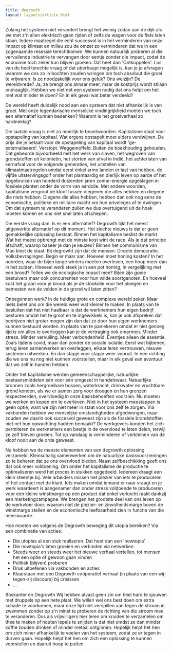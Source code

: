 ```yaml
---
title: degrowth
layout: layouts/article.html
---
```

Zolang het systeem niet verandert brengt het weinig zodan aan de dijk als we met z'n allen elektrisch gaan rijden of zelfs de wagen voor de fiets laten staan. Iedere maatregel die echt succesvol is in het verminderen van onze impact op klimaat en milieu zou de omzet zo verminderen dat we in een zogenaamde resessie terechtkomen. We kunnen natuurlijk proberen al die vervuilende industrie te vervangen door eentje zonder die impact, zodat de economie toch zeker kan blijven groeien. Dat heet dan 'Ontkoppelen'. Los van de heel terechte vraag of dat uberhaupt mogelijk is, kan je je afvragen waarom we ons zo in bochten zouden wringen om toch absoluut die groei te vrijwaren. Is ze noodzakelijk voor ons geluk? Ons welzijn? De wereldvrede? Ja, ze brengt ons almaar meer, maar de kostprijs wordt stilaan ondraaglijk. Hebben we niet net een systeem nodig dat ons helpt om het met wat minder te doen? En in elk geval wat beter verdeeld? 

De wereld heeft duidelijk nood aan een systeem dat niet afhankelijk is van groei. Met onze legendarische menselijke vindingrijkheid moeten we toch een alternatief kunnen bedenken? Waarom is het groeiverhaal zo hardnekkig?
  
Die laatste vraag is niet zo moeilijk te beantwoorden. Kapitalisme staat voor opstapeling van kapitaal. Wat ergens opstapelt moet elders verdwijnen. De prijs die je betaalt voor de opstapeling van kapitaal wordt 'ge-externaliseerd'. Verstopt. Weggemoffeld. Buiten de boekhouding gehouden. Dat gebeurde bijvoorbeeld met het werk van slaven, het wegroven van grondstoffen uit kolonieën, het storten van afval in Indië, het achterlaten van kernafval voor de volgende generaties, het uitstellen van klimaatmaatregelen omdat eerst enkel arme landen er last van hebben, de vijfde uitstervingsgolf onder het plantaardig en dierlijk leven op aarde of het opgebruiken van honderd duizenden jaren zonne-energie opgeslagen in fossiele planten onder de vorm van aardolie. Met andere woorden, kapitalisme vergroot de kloof tussen diegenen die alles hebben en diegene die niets hebben. Diegene die alles hebben, hebben dan ook nog eens de ecnomische, politieke en militaire macht om hun priveleges af te dwingen. Om dat systeem te veranderen zullen we dus overtuigend uit de hoek moeten komen en ons niet snel laten afschepen.

Die eerste vraag dan. Is er een alternatief? 
Degrowth lijkt het meest uitgewerkte alternatief op dit moment.
Het slechte nieuws is dat er geen gemakkelijke oplossing bestaat. Binnen het kapitalisme beslist de markt. Wat het meest opbrengt met de minste kost wint de race. Als je dat principe afschaft, waarop baseer je dan je keuzes? Binnen het communisme van Mao kiest de staat. Bij degrowht zijn dat de mensen. Directe democratie. Volksbevragingen. Begin er maar aan. Hoeveel moet honing kosten? In het noorden, waar de bijen lange winters moeten overleven, een hoop meer dan in het zuiden. Hoeveel werk steek je in een pot honing, in vergelijking met een brood? Tellen we de ecologische impact mee? Bijen zijn goeie bestuivers maar ook concurrenten voor hun wilde soortgenoten. En hoeveel kost het graan voor je brood als je de stookolie voor het ploegen en bemesten van de velden in de grond wil laten zitten?

Onbegonnen werk? In de huidige grote en complexe wereld zeker. Maar niets belet ons om die wereld weer wat kleiner te maken. In plaats van te besluiten dat het niet haalbaar is dat de werknemers hun eigen bedrijf besturen omdat het te groot en te ingewikkels is, kan je ook afspreken dat bedrijven niet groter mogen zijn dan dat ze door hun eigen werknemers kunnen bestuurd worden. In plaats van te paniekeren omdat er niet genoeg tijd is om alles te overleggen kan je de vertraging ook omarmen. Minder stress. Minder vervuiling. Meer verbondenheid. Eventjes alleen de essentie. Zoals tijdens covid, maar dan zonder de sociale isolatie. Eerst wat bijbenen, terug leren samenwerken en overleggen, elkaar leren vertrouwen, nieuwe systemen uitwerken. En dan stapje voor stapje weer vooruit. In een richting die we ons nu nog niet kunnen voorstellen, maar in elk geval een avontuur dat we zelf in handen hebben.

Onder het kapitalisme werden gemeenschappelijke, natuurlijke bestaansmiddelen één voor één omgezet in handelswaar. Natuurlijke bronnen zoals hergroeibare bossen, waterkracht, drinkwater en vruchtbare grond konden, als we er samen zorg voor droegen en hun grenzen respecteerden, overvloedig in onze basisbehoeften voorzien. Nu moeten we werken en kopen om te overleven. Niet in het systeem meestappen is geen optie, want we zijn niet meer in staat voor ons zelf te zorgen. Via vakbonden hebben we menselijke omstandigheden afgedwongen, maar zouden we daarin ook succesvol geweest zijn als de fossiele brandstoffen niet net hun opwachting hadden bemaakt? De werkgevers konden het zich permiteren de werknemers een beetje in de overvloed te laten delen, terwijl ze zelf bleven groeien. Tot op vandaag is verminderen of verkleinen van de kloof nooit aan de orde geweest. 

Nu hebben we de meeste elementen van een degrowth oplossing verzameld. 
Kleinschalig samenwerken om de natuurlijke basisvoorzieningen zo te beheren dat ze ons overvloed bieden. 
Naast zelfbeschikking geeft ons dat ook meer voldoening. Om onder het kapitalisme de productie te optimaliseren werd het proces in stukken opgedeeld. Iedereen draagt een klein steentje bij. Vele arbeiders missen het plezier van iets te produceren of het contact met de klant. Iets maken omdat iemand er naar vraagt en je werk waardeert is aangenamer dan onder stress voldoende te produceren voor een kleine winstmarge op een product dat enkel verkocht raakt dankzij een marketingcampagne. We  brengen het grootste deel van ons leven op de werkvloer door; waarom niet de plezier- en zinvolheidsmarge boven de winstmarge stellen en de economische leefbaarheid zien in functie van die meerwaarde.

Hoe moeten we volgens de Degrowth beweging dit utopia bereiken? 
Via een combinatie van acties:
- Die utopias al een stuk realiseren. Dat heet dan een 'nowtopia'
- Die nowtopia's laten groeien en verbinden via netwerken
- Steeds weer en steeds weer het nieuwe verhaal vertellen, tot mensen het een optie of gewoon gaan vinden
- Politiek (blijven) proberen
- Druk uitoefenen via vakbonden en acties
- Klaarstaan met een Degrowth coöperatief verhaal (in plaats van een wij-tegen-zij discours) bij crisissen
- ...

Boskanter en Degrowth
Wij hebben alvast geen zin om heel hard te sjouwen met druppels op een hete plaat. We willen wel ons best doen om extra schade te voorkomen, maar onze tijd niet verspillen aan tegen de stroom in zwemmen zonder op z'n minst te proberen de richting van die stroom mee te veranderen. 
Dus als vrijwilligers hier leren om kruiden te verzamelen om thee te maken of houten lepels te snijden is dat niet omdat ze dan minder koffie zouden drinken of minder metaal ontginnen. Hopelijk helpt het hen om zich miner afhankelijk te voelen van het systeem, zodat ze er tegen in durven gaan. Hopelijk helpt het hen om zich een oplossing te kunnen voorstellen en daaruit hoop te putten.

